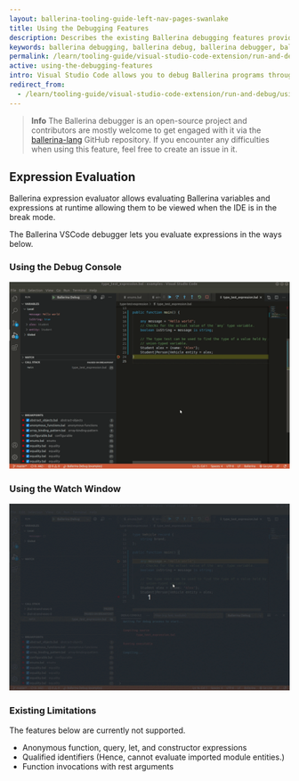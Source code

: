 ```yaml
---
layout: ballerina-tooling-guide-left-nav-pages-swanlake
title: Using the Debugging Features
description: Describes the existing Ballerina debugging features provided in Visual Studio Code.
keywords: ballerina debugging, ballerina debug, ballerina debugger, ballerina vscode, expression evaluation
permalink: /learn/tooling-guide/visual-studio-code-extension/run-and-debug/using-the-debugging-features/
active: using-the-debugging-features
intro: Visual Studio Code allows you to debug Ballerina programs through the Ballerina extension. The debugging features below are supported by Ballerina. 
redirect_from:
  - /learn/tooling-guide/visual-studio-code-extension/run-and-debug/using-the-debugging-features
---
```


>**Info** The Ballerina debugger is an open-source project and contributors are mostly welcome to get engaged with it via the [ballerina-lang](https://github.com/ballerina-platform/ballerina-lang) GitHub repository. If you encounter any difficulties when using this feature, feel free to create an issue in it.

## Expression Evaluation

Ballerina expression evaluator allows evaluating Ballerina variables and expressions at runtime allowing them to be viewed when the IDE is in the break mode.

The Ballerina VSCode debugger lets you evaluate expressions in the ways below.

### Using the Debug Console

![Debugger Evaluation Console](/learn/images/debugger-evaluation-console.gif)

### Using the Watch Window

![Debugger Watch Window](/learn/images/debugger-watch-window.gif)

### Existing Limitations

The features below are currently not supported.

- Anonymous function, query, let, and constructor expressions
- Qualified identifiers (Hence, cannot evaluate imported module entities.)
- Function invocations with rest arguments

